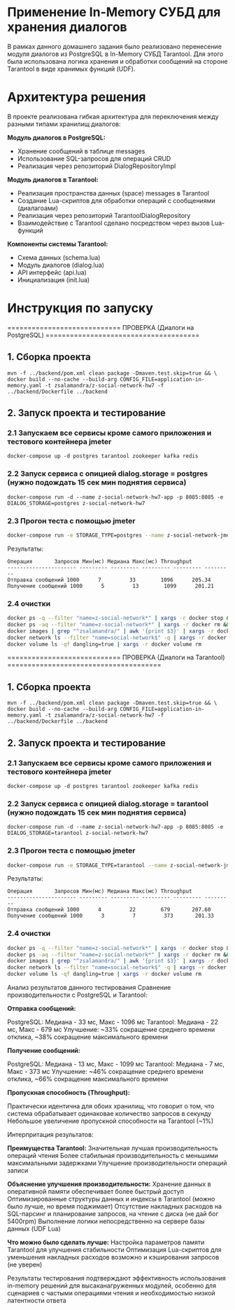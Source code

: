 # Применение In-Memory СУБД для хранения диалогов

В рамках данного домашнего задания было реализовано перенесение модуля диалогов из PostgreSQL в In-Memory СУБД Tarantool. 
Для этого была использована логика хранения и обработки сообщений на стороне Tarantool в виде хранимых функций (UDF).

# Архитектура решения
В проекте реализована гибкая архитектура для переключения между разными типами хранилищ диалогов:

**Модуль диалогов в PostgreSQL:**

* Хранение сообщений в таблице messages
* Использование SQL-запросов для операций CRUD
* Реализация через репозиторий DialogRepositoryImpl


**Модуль диалогов в Tarantool:**

* Реализация пространства данных (space) messages в Tarantool
* Создание Lua-скриптов для обработки операций с сообщениями (диалагоами)
* Реализация через репозиторий TarantoolDialogRepository
* Взаимодействие с Tarantool сделано посредством через вызов Lua-функций

**Компоненты системы Tarantool:**

* Схема данных (schema.lua)
* Модуль диалогов (dialog.lua)
* API интерфейс (api.lua)
* Инициализация (init.lua)


# Инструкция по запуску

============================ ПРОВЕРКА (Диалоги на PostgreSQL) ======================================
## 1. Сборка проекта
```shell
mvn -f ../backend/pom.xml clean package -Dmaven.test.skip=true && \
docker build --no-cache --build-arg CONFIG_FILE=application-in-memory.yaml -t zsalamandra/z-social-network-hw7 -f ../backend/Dockerfile ../backend
```

## 2. Запуск проекта и тестирование

### 2.1 Запускаем все сервисы кроме самого приложения и тестового контейнера jmeter
```shell
docker-compose up -d postgres tarantool zookeeper kafka redis
```
### 2.2 Запуск сервиса с опицией dialog.storage = postgres (нужно подождать 15 сек мин поднятия сервиса)
```shell
docker-compose run -d --name z-social-network-hw7-app -p 8085:8085 -e DIALOG_STORAGE=postgres z-social-network-hw7
```
### 2.3 Прогон теста с помощью jmeter
```bash
docker-compose run -e STORAGE_TYPE=postgres --name z-social-network-jmeter -v \results:/results jmeter
```
Результаты:
```
Операция       Запросов Мин(мс) Медиана Макс(мс) Throughput
---------------------- --------- --------- --------- --------- ---------
Отправка сообщений 1000      7         33        1096      205.34
Получение сообщений 1000      5         13        1099      201.21
```
### 2.4 очистки
```bash
docker ps -q --filter "name=z-social-network*" | xargs -r docker stop && \
docker ps -aq --filter "name=z-social-network*" | xargs -r docker rm && \
docker images | grep "^zsalamandra/" | awk '{print $3}' | xargs -r docker rmi && \
docker network ls --filter "name=social-network$" -q | xargs -r docker network rm && \
docker volume ls -qf dangling=true | xargs -r docker volume rm
```



============================ ПРОВЕРКА (Диалоги на Tarantool) ======================================
## 1. Сборка проекта
```shell
mvn -f ../backend/pom.xml clean package -Dmaven.test.skip=true && \
docker build --no-cache --build-arg CONFIG_FILE=application-in-memory.yaml -t zsalamandra/z-social-network-hw7 -f ../backend/Dockerfile ../backend
```

## 2. Запуск проекта и тестирование

### 2.1 Запускаем все сервисы кроме самого приложения и тестового контейнера jmeter
```shell
docker-compose up -d postgres tarantool zookeeper kafka redis
```
### 2.2 Запуск сервиса с опицией dialog.storage = tarantool (нужно подождать 15 сек мин поднятия сервиса)
```shell
docker-compose run -d --name z-social-network-hw7-app -p 8085:8085 -e DIALOG_STORAGE=tarantool z-social-network-hw7
```
### 2.3 Прогон теста с помощью jmeter
```bash
docker-compose run -e STORAGE_TYPE=tarantool --name z-social-network-jmeter -v \results:/results jmeter
```
Результаты:
```
Операция       Запросов Мин(мс) Медиана Макс(мс) Throughput
---------------------- --------- --------- --------- --------- ---------
Отправка сообщений 1000      4         22        679       207.60
Получение сообщений 1000      3         7         373       201.33
```
### 2.4 очистки
```bash
docker ps -q --filter "name=z-social-network*" | xargs -r docker stop && \
docker ps -aq --filter "name=z-social-network*" | xargs -r docker rm && \
docker images | grep "^zsalamandra/" | awk '{print $3}' | xargs -r docker rmi && \
docker network ls --filter "name=social-network$" -q | xargs -r docker network rm && \
docker volume ls -qf dangling=true | xargs -r docker volume rm
```


Анализ результатов данного тестирования
Сравнение производительности с PostgreSQL и Tarantool:

**Отправка сообщений:**

PostgreSQL: Медиана - 33 мс, Макс - 1096 мс
Tarantool: Медиана - 22 мс, Макс - 679 мс
Улучшение: ~33% сокращение среднего времени отклика, ~38% сокращение максимального времени


**Получение сообщений:**

PostgreSQL: Медиана - 13 мс, Макс - 1099 мс
Tarantool: Медиана - 7 мс, Макс - 373 мс
Улучшение: ~46% сокращение среднего времени отклика, ~66% сокращение максимального времени


**Пропускная способность (Throughput):**

Практически идентична для обоих хранилищ, что говорит о том, что система обрабатывает одинаковае количество запросов в секунду
Небольшое увеличение пропускной способности на Tarantool (~1%)


Интерпритация результатов:

**Преимущества Tarantool:**
Значительная лучшая производительность операций чтения
Более стабильная производительность с меньшими максимальными задержками
Улучшение производительности операций записи 


**Объяснение улучшения производительности:**
Хранение данных в оперативной памяти обеспечивает более быстрый доступ
Оптимизированные структуры данных и индексы в Tarantool (можно было лучше, но время поджимает)
Отсутствие накладных расходов на SQL-парсинг и планирование запросов, на чтение с диска (не дай бог 5400rpm)
Выполнение логики непосредственно на сервере базы данных (UDF Lua)


**Что можно было сделать лучше:**
Настройка параметров памяти Tarantool для улучшения стабильности
Оптимизация Lua-скриптов для уменьшения накладных расходов
возможно  и кэширования запросов (не уверен)


Результаты тестирования подтверждают эффективность использования in-memory решений для высаканагруженных модулей, 
особенно для сценариев с частыми операциями чтения и необходимостью низкой латентности ответа